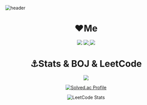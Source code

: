 ![header](https://capsule-render.vercel.app/api?type=waving&color=gradient&height=300&section=header&text=Android%20Developer&fontSize=80&animation=fadeIn&fontAlignY=40&desc=wsi1212)
  


# <div align="center">❤️Me
<div align="center">
<a 
align="center"
href="https://www.instagram.com/wsiwsiwsi123/"><img src="https://img.shields.io/badge/Instagram-E4405F?style=flat-square&logo=Instagram&logoColor=white&link=https://www.instagram.com/wsiwsiwsi123/"/></a>
<a href="mailto:wsiwsiwsi123@gmail.com"><img src="https://img.shields.io/badge/Gmail-d14836?style=flat-square&logo=Gmail&logoColor=white&link=wsiwsiwsi123@gmail.com"/>
<a href="https://velog.io/@wsi1212"><img src="https://img.shields.io/badge/Velog-3DDC84?style=flat-square&logo=Blogger&logoColor=white"/></a>
</a>


 # <div align="center">⚓Stats & BOJ & LeetCode</div>

 <img src="https://github-readme-stats.vercel.app/api?username=wsi1212&bg_color=30,e96443,904e95&title_color=fff&text_color=fff"/></a>
  
[![Solved.ac Profile](http://mazassumnida.wtf/api/v2/generate_badge?boj=wsi1212)](https://solved.ac/profile/wsi1212)
  
![LeetCode Stats](https://leetcard.jacoblin.cool/wsi1212?theme=unicorn&font=Almendra%20SC)
